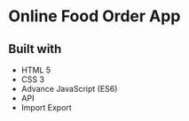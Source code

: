 # Online Food Order App


## Built with 

- HTML 5
- CSS 3
- Advance JavaScript (ES6)
- API
- Import Export
